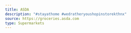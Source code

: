 ```yaml
---
title: ASDA
description: "#stayathome #wedratheryoushopinstorekthnx"
source: https://groceries.asda.com
type: Supermarkets
---
```

